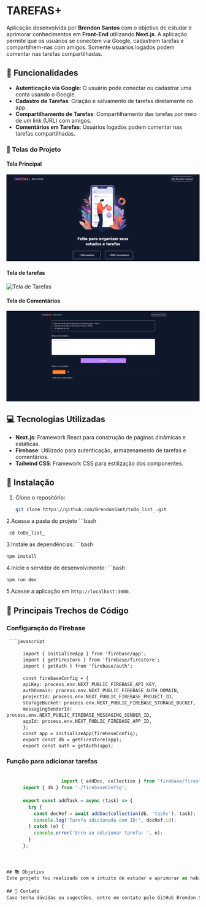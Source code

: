 # TAREFAS+

Aplicação desenvolvida por **Brendon Santos** com o objetivo de estudar e aprimorar conhecimentos em **Front-End** utilizando **Next.js**. A aplicação permite que os usuários se conectem via Google, cadastrem tarefas e compartilhem-nas com amigos. Somente usuários logados podem comentar nas tarefas compartilhadas.

## 🚀 Funcionalidades

- **Autenticação via Google**: O usuário pode conectar ou cadastrar uma conta usando o Google.
- **Cadastro de Tarefas**: Criação e salvamento de tarefas diretamente no app.
- **Compartilhamento de Tarefas**: Compartilhamento das tarefas por meio de um link (URL) com amigos.
- **Comentários em Tarefas**: Usuários logados podem comentar nas tarefas compartilhadas.

### 📸 Telas do Projeto

#### Tela Principal
![Tela Principal](./public/prints/Tela-Principal.png)

#### Tela de tarefas
![Tela de Tarefas](./public/prints/Tela_de_terefas.png)

#### Tela de Comentários
![Tela de Comentários](./public/prints/Tela_de_comentarios.png)

## 💻 Tecnologias Utilizadas

- **Next.js**: Framework React para construção de páginas dinâmicas e estáticas.
- **Firebase**: Utilizado para autenticação, armazenamento de tarefas e comentários.
- **Tailwind CSS**: Framework CSS para estilização dos componentes.

## 🔧 Instalação

1. Clone o repositório:
   ```bash
   git clone https://github.com/BrendonSant/toDo_list_.git
   
2.Acesse a pasta do projeto
    ```bash
    
     cd toDo_list_
3.Instale as dependências:
    ```bash

    npm install
4.Inicie o servidor de desenvolvimento:
    ```bash

    npm run dev
5.Acesse a aplicação em `http://localhost:3000`.

## 🧩 Principais Trechos de Código
### Configuração do Firebase

     ```javascript

          import { initializeApp } from 'firebase/app';
          import { getFirestore } from 'firebase/firestore';
          import { getAuth } from 'firebase/auth';
                    
          const firebaseConfig = {
          apiKey: process.env.NEXT_PUBLIC_FIREBASE_API_KEY,
          authDomain: process.env.NEXT_PUBLIC_FIREBASE_AUTH_DOMAIN,
          projectId: process.env.NEXT_PUBLIC_FIREBASE_PROJECT_ID,
          storageBucket: process.env.NEXT_PUBLIC_FIREBASE_STORAGE_BUCKET,
          messagingSenderId: process.env.NEXT_PUBLIC_FIREBASE_MESSAGING_SENDER_ID,
          appId: process.env.NEXT_PUBLIC_FIREBASE_APP_ID,
          };
          const app = initializeApp(firebaseConfig);
          export const db = getFirestore(app);
          export const auth = getAuth(app);



### Função para adicionar tarefas
```javascript
  
                    import { addDoc, collection } from 'firebase/firestore';
      import { db } from './firebaseConfig';
      
      export const addTask = async (task) => {
        try {
          const docRef = await addDoc(collection(db, 'tasks'), task);
          console.log('Tarefa adicionada com ID:', docRef.id);
        } catch (e) {
          console.error('Erro ao adicionar tarefa: ', e);
        }
      };



## 📚 Objetivo
Este projeto foi realizado com o intuito de estudar e aprimorar as habilidades em desenvolvimento front-end, utilizando Next.js e Firebase para uma experiência prática e real.

## 📧 Contato
Caso tenha dúvidas ou sugestões, entre em contato pelo GitHub Brendon Santos.
